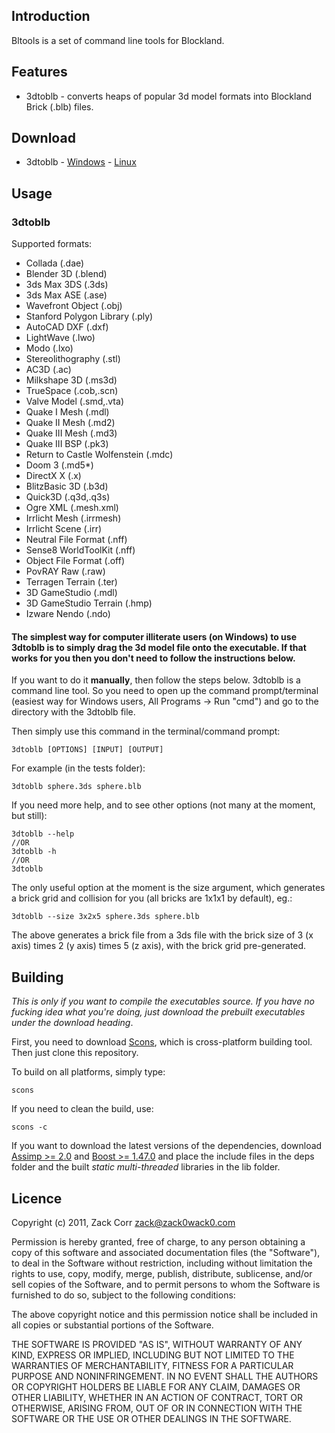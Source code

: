 ## Introduction

Bltools is a set of command line tools for Blockland.

## Features

* 3dtoblb - converts heaps of popular 3d model formats into Blockland Brick (.blb) files.

## Download

* 3dtoblb - [Windows](http://dl.dropbox.com/u/551734/software/3dtoblb-windows.zip) - [Linux](http://dl.dropbox.com/u/551734/software/3dtoblb-linux.tar.gz)

## Usage

### 3dtoblb

Supported formats:

* Collada (.dae)
* Blender 3D (.blend)
* 3ds Max 3DS (.3ds)
* 3ds Max ASE (.ase)
* Wavefront Object (.obj)
* Stanford Polygon Library (.ply)
* AutoCAD DXF (.dxf)
* LightWave (.lwo)
* Modo (.lxo)
* Stereolithography (.stl)
* AC3D (.ac)
* Milkshape 3D (.ms3d)
* TrueSpace (.cob,.scn)
* Valve Model (.smd,.vta)
* Quake I Mesh (.mdl)
* Quake II Mesh (.md2)
* Quake III Mesh (.md3)
* Quake III BSP (.pk3)
* Return to Castle Wolfenstein (.mdc)
* Doom 3 (.md5*)
* DirectX X (.x)
* BlitzBasic 3D (.b3d)
* Quick3D (.q3d,.q3s)
* Ogre XML (.mesh.xml)
* Irrlicht Mesh (.irrmesh)
* Irrlicht Scene (.irr)
* Neutral File Format (.nff)
* Sense8 WorldToolKit (.nff)
* Object File Format (.off)
* PovRAY Raw (.raw)
* Terragen Terrain (.ter)
* 3D GameStudio (.mdl)
* 3D GameStudio Terrain (.hmp)
* Izware Nendo (.ndo)

#### The simplest way for computer illiterate users (on Windows) to use 3dtoblb is to simply drag the 3d model file onto the executable. If that works for you then you don't need to follow the instructions below.
If you want to do it **manually**, then follow the steps below.
3dtoblb is a command line tool. So you need to open up the command prompt/terminal (easiest way for Windows users, All Programs -> Run "cmd") and go to the directory with the 3dtoblb file.

Then simply use this command in the terminal/command prompt:

	3dtoblb [OPTIONS] [INPUT] [OUTPUT]

For example (in the tests folder):

	3dtoblb sphere.3ds sphere.blb

If you need more help, and to see other options (not many at the moment, but still):

	3dtoblb --help
	//OR
	3dtoblb -h
	//OR
	3dtoblb

The only useful option at the moment is the size argument, which generates a brick grid and collision for you (all bricks are 1x1x1 by default), eg.:

	3dtoblb --size 3x2x5 sphere.3ds sphere.blb

The above generates a brick file from a 3ds file with the brick size of 3 (x axis) times 2 (y axis) times 5 (z axis), with the brick grid pre-generated.

## Building

*This is only if you want to compile the executables source. If you have no fucking idea what you're doing, just download the prebuilt executables under the download heading*.

First, you need to download [Scons](http://scons.org/), which is cross-platform building tool. Then just clone this repository.
  
To build on all platforms, simply type:

	scons

If you need to clean the build, use:

	scons -c
	
If you want to download the latest versions of the dependencies, download [Assimp >= 2.0](http://assimp.sourceforge.net/) and [Boost >= 1.47.0](http://boost.org) and place the include files in the deps folder and the built *static* *multi-threaded* libraries in the lib folder.

## Licence

Copyright (c) 2011, Zack Corr <zack@zack0wack0.com>

Permission is hereby granted, free of charge, to any person obtaining a copy of this software and associated documentation files (the "Software"), to deal in the Software without restriction, including without limitation the rights to use, copy, modify, merge, publish, distribute, sublicense, and/or sell copies of the Software, and to permit persons to whom the Software is furnished to do so, subject to the following conditions:

The above copyright notice and this permission notice shall be included in all copies or substantial portions of the Software.

THE SOFTWARE IS PROVIDED "AS IS", WITHOUT WARRANTY OF ANY KIND, EXPRESS OR IMPLIED, INCLUDING BUT NOT LIMITED TO THE WARRANTIES OF MERCHANTABILITY, FITNESS FOR A PARTICULAR PURPOSE AND NONINFRINGEMENT. IN NO EVENT SHALL THE AUTHORS OR COPYRIGHT HOLDERS BE LIABLE FOR ANY CLAIM, DAMAGES OR OTHER LIABILITY, WHETHER IN AN ACTION OF CONTRACT, TORT OR OTHERWISE, ARISING FROM, OUT OF OR IN CONNECTION WITH THE SOFTWARE OR THE USE OR OTHER DEALINGS IN THE SOFTWARE.
